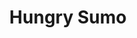 ---
layout: place
title: "Hungry Sumo"
permalink: /wisconsin/milwaukee/hungry-sumo.html
stateAbbr: WI
stateName: Wisconsin
cityName: Milwaukee
seo:
  name: "Hungry Sumo"
  type: Restaurant
  links: http://www.hungrysumosushibar.com/
description: "Traditional & creative sushi, Japanese & Thai small plates, rice bowls & ramen in a modern space. Hungry Sumo serves delicious sushi in Milwaukee, Wisconsin. Try fresh Japanese dishes for a great dining experience. Available for takeout, lunch, and dinner."
place_id: ChIJ-1Njv34XBYgRmYuSaobePGA
photos:
  - name: >-
      places/ChIJ-1Njv34XBYgRmYuSaobePGA/photos/AeeoHcKyN6nSIYnhrUcZlJZBe_RVHzd73XZCATxkdT_84_Hd_IUbveQHkSqD-oeh-D5STyDe3QJjZ9YPomL7EFiT_607MvxQgZF5HUV0o2AzGt4-XCJKu6DRIsRSQehtt_7W5jw27H1yfnT_FAxxzJo8q7CppBhcNs28Q_xfJMMv9bWrONSrUzrQOZRc327eJdedhNmTsjL08igbLC5JnxTYWz1tqQNydxBy39QZPVEpP8qwQv29VlIRoXAsjZN8VULFJEsco0n8WA46QTP2ARMfrx2KIt-UOq4eQDGZ9nUdvo90Nw
    widthPx: 1704
    heightPx: 960
    authorAttributions:
      - displayName: Hungry Sumo
        uri: https://maps.google.com/maps/contrib/103040293567343445407
        photoUri: >-
          https://lh3.googleusercontent.com/a-/ALV-UjUfDhQTjlzon-DePOH2rvlpDtFOkwqXk2VwL-bR0A6jrNcWLUsY=s100-p-k-no-mo
    flagContentUri: >-
      https://www.google.com/local/imagery/report/?cb_client=maps_api_places.places_api&image_key=!1e10!2sAF1QipOz_ghG7viYhgNJGq4yS0IkrvbyxJjb1LZ_d5Mx&hl=en-US
    googleMapsUri: >-
      https://www.google.com/maps/place//data=!3m4!1e2!3m2!1sAF1QipOz_ghG7viYhgNJGq4yS0IkrvbyxJjb1LZ_d5Mx!2e10!4m2!3m1!1s0x8805177ebf6353fb:0x603cde866a928b99
  - name: >-
      places/ChIJ-1Njv34XBYgRmYuSaobePGA/photos/AeeoHcLwpiHoZ8fNi5fXcV5Cfbv_nmG68oiscITpA9h658O16BkIKLeJ6MfWn5BxhEUDaldzOid9k03yu4NHquAUBWqFt2lliz5sBMKlXYsnRzdGCu2VhXj3kpuqP1zncgHHckD661A5XitRZ5HTsib9_fN1qOudp7HuXPH8PU2xJNOsxsoZpik6MDGgg6GQ9IdtjHJ5_YAiV2QGad-CvDHKaARVaHQjpuaTL2c0h1PymQikiIhkCk8u-YtzrO7xVFDkdPLxBk8koreFFAA2fg8C99mcVVZ0DlBOVKLKeuhRTA5ebykMpuWpOdNz6-V-sGQwqkPC70DQU9J5rjoKC8JkMiApBeKILkoSGUeEfF4VNCP5PmO0C21v_um9AdzUay_unYmqV6W1L1utrTJUrlaTzDIqZTDjTj8l5ft5Xm7UBGOgbw
    widthPx: 4032
    heightPx: 3024
    authorAttributions:
      - displayName: Paul Campbell
        uri: https://maps.google.com/maps/contrib/100239373448318665018
        photoUri: >-
          https://lh3.googleusercontent.com/a/ACg8ocLWJPyyZBCUCztRzR7OcT3EJGIKLOpTuiGp30wZwJuKTCn-Fw=s100-p-k-no-mo
    flagContentUri: >-
      https://www.google.com/local/imagery/report/?cb_client=maps_api_places.places_api&image_key=!1e10!2sCIHM0ogKEICAgMDwyLTNcw&hl=en-US
    googleMapsUri: >-
      https://www.google.com/maps/place//data=!3m4!1e2!3m2!1sCIHM0ogKEICAgMDwyLTNcw!2e10!4m2!3m1!1s0x8805177ebf6353fb:0x603cde866a928b99
  - name: >-
      places/ChIJ-1Njv34XBYgRmYuSaobePGA/photos/AeeoHcIIRxzIijOLuiUqJtV6BClneWKqWpxgiDJL_OwckYnu8jMvXuCWF3yvFBtBUntJUWih39_Jmj6-pVw2-Fdb5UtKja_n50qKccU4STHt_OEG7uL7gZQs4ugrrhINmn7isKcEzFk60bquUL89K0hSU8GIyyV65oZt9X_KobWX2Rz1i5AcejZ-VwVqIjldq5_OQ7Ta2-s9KTyx5bPSBcym6lwmHsotjowE_q07TrSpW3K27P1-xXRNBaGFWmv4UQ_lNgpdOOVTt1_u2JF5XOPUytL5s2UFkfnS-EeIYMhHRTY00w
    widthPx: 1108
    heightPx: 1385
    authorAttributions:
      - displayName: Hungry Sumo
        uri: https://maps.google.com/maps/contrib/103040293567343445407
        photoUri: >-
          https://lh3.googleusercontent.com/a-/ALV-UjUfDhQTjlzon-DePOH2rvlpDtFOkwqXk2VwL-bR0A6jrNcWLUsY=s100-p-k-no-mo
    flagContentUri: >-
      https://www.google.com/local/imagery/report/?cb_client=maps_api_places.places_api&image_key=!1e10!2sAF1QipN40U0_I_4jL029bCmf0lDScj8kryeb_XWSTc5s&hl=en-US
    googleMapsUri: >-
      https://www.google.com/maps/place//data=!3m4!1e2!3m2!1sAF1QipN40U0_I_4jL029bCmf0lDScj8kryeb_XWSTc5s!2e10!4m2!3m1!1s0x8805177ebf6353fb:0x603cde866a928b99
  - name: >-
      places/ChIJ-1Njv34XBYgRmYuSaobePGA/photos/AeeoHcKtBWyLixalL6h_oVRwWzYzuKNjZ8_0v5w-vrB3lWzk1AEQWMAJxV4zKEvnklBiE9WT02-cdJEoE-iTkS24x4CSJRyf3W_fNQQWXXgSmCec-ds3dnhXg000bA0Nek8pMrnpBr50oZQMhD0xlMyD4H8eRC5mK293rHFKfKvt61PbcraqKfJN3_UDu3z90Ctk2Im4PREJS6metQQ6Gs0emiwEC9Lk0pRXCV1cRWhqCor4iS-q2y3INOHpofWNOeR6JXOZK9J4y_2ZSl-M8Ih4EWIRLMdvDEQbM1rjVKTpS3w72SZBvJQTkSMla8XPqYutIPgTkURvM87SfdPnlLe2VOliUQfa0omgRNBAAuLvwFwdjoCemEYP-aPG9G7ZJfJN9dybY5anbhj8fQwpXcuZzLDSdHUMmgVR62ELRtw178zYlQ
    widthPx: 4080
    heightPx: 3072
    authorAttributions:
      - displayName: Lisa C
        uri: https://maps.google.com/maps/contrib/113859678300765148824
        photoUri: >-
          https://lh3.googleusercontent.com/a/ACg8ocJsb_R5XS7nNK-8xczldQpRGgFmeYc4zZIZHlaJtkEd377Exw=s100-p-k-no-mo
    flagContentUri: >-
      https://www.google.com/local/imagery/report/?cb_client=maps_api_places.places_api&image_key=!1e10!2sCIHM0ogKEICAgIDLhazzOA&hl=en-US
    googleMapsUri: >-
      https://www.google.com/maps/place//data=!3m4!1e2!3m2!1sCIHM0ogKEICAgIDLhazzOA!2e10!4m2!3m1!1s0x8805177ebf6353fb:0x603cde866a928b99
  - name: >-
      places/ChIJ-1Njv34XBYgRmYuSaobePGA/photos/AeeoHcK1ZyuR8mNabAI77b79XV-OGUVeG1OkP1q0j0S9IVWEDjDNVTUslqVht6bDvMgAYAIm4FZYPcTR814B0N3vvflnrBHMALvotx0UkNLY1GQYG9tqUj6pPfCZmePcCyXS93atGovHsmIVrwwNCpRImEdvPbCiDQDE3R0IeT8IFhDcPzQQJnh4cBn5wur0_WT0_WJ9HyqmI3hobx7bkm7gFNtrS8I4mnF3zJRzizhXMh24KXk3way5i6_lZYrcg6lR9merE1R_q0Fj2E-lzn3FU5ueLax_eKd64RCSDual1m_n6aTGMJS3eYY_RdDBS7JdsSgJodMgztzTK5K5gDGtf8ks-TovZ53STuehX4V26YFWvtT6j1qWIzViBQN9aPfIJsp22ju4FtYZruZvGGEugRbh_SMrQQdikAK_iNDzDsTeKA
    widthPx: 2683
    heightPx: 2683
    authorAttributions:
      - displayName: John Von Klopp
        uri: https://maps.google.com/maps/contrib/100698135308946665780
        photoUri: >-
          https://lh3.googleusercontent.com/a-/ALV-UjVlIGU5BjI9J6vB9dnGGepsq7iaWD3QlaMdIgQ_ikqQ457OYq9k8w=s100-p-k-no-mo
    flagContentUri: >-
      https://www.google.com/local/imagery/report/?cb_client=maps_api_places.places_api&image_key=!1e10!2sCIHM0ogKEICAgMDAsdj0JQ&hl=en-US
    googleMapsUri: >-
      https://www.google.com/maps/place//data=!3m4!1e2!3m2!1sCIHM0ogKEICAgMDAsdj0JQ!2e10!4m2!3m1!1s0x8805177ebf6353fb:0x603cde866a928b99
  - name: >-
      places/ChIJ-1Njv34XBYgRmYuSaobePGA/photos/AeeoHcKAQO7gewUh_tQQN-9zOMfDLbN3jNq7QtPW7ViYyoyBThmxp2VlqVgRBTshSTjP_YOgIiufs7oYf0kE-VyNruKfe0yvtW56aGNi9plypZGu5wZUJ5jkVVqjkNsLLLA_0mO1JRzh-VVbvXanrEBD73FxnzDJ9uw49oMZ4MupBudQKO0mac06A3t9Wgs4G9_RLjlhCqwnLXkwYCwtR5BhBMu0-uUZrvrXNj2hoAe60B-vZ2l-LpbZfVULpRQewcLict64Is7AeOZD6KJNkQreJ4hXKDmLbiOagAfDEH4m7s5_R5OceFXDQgLqEMKvnWQxrNlXEECZUzrL0E1fzyUJlad4sIspORDtnH9nT09E-4HAeJz_nxiRb-1Qw8V4iRiO68HKmeF1iDSIIwo11_c28UK3MP4VP1EwsPXwIxOmsrc5Bus
    widthPx: 3000
    heightPx: 4000
    authorAttributions:
      - displayName: C. E.
        uri: https://maps.google.com/maps/contrib/107955765144109999388
        photoUri: >-
          https://lh3.googleusercontent.com/a-/ALV-UjWjewKi2rieBCdkGt075B2_ETUc91fqir0II8lwA4Wq7xp_dzbUkg=s100-p-k-no-mo
    flagContentUri: >-
      https://www.google.com/local/imagery/report/?cb_client=maps_api_places.places_api&image_key=!1e10!2sCIHM0ogKEICAgMCA6t6p6gE&hl=en-US
    googleMapsUri: >-
      https://www.google.com/maps/place//data=!3m4!1e2!3m2!1sCIHM0ogKEICAgMCA6t6p6gE!2e10!4m2!3m1!1s0x8805177ebf6353fb:0x603cde866a928b99
  - name: >-
      places/ChIJ-1Njv34XBYgRmYuSaobePGA/photos/AeeoHcLB2DJPrJLKsLMe8iO5lNMqRbAZHb-pDGOjHmke06__EAZvtwAkhVs553eXXBKfMQWVUqWQKJKCHPSSrgz8J6L9EImhEqW3BZSBXkwjZrOQLseJJs6DnR6U4XPcTWigg095cqGclPP4KpJp2kuAceI7iZb7BDyez9KEfCojlTm0VB9DSl0SXNNCtk6yQbX_ADPK3qJn5hPVqzlewVNW7mULiSqb0iyK_bb2Ws4WandeWooMx0VnvXNXzm93j41JOLUFirSwKZmGx45NdMmfwimiW7MqA_khc5oLjTqHGnouVZV1JIsFAo255NqrTaNy9QEp5mvD23OIqnR9BmelLyPdScPLaRIefGHjUbBr9SjDvOqtVC7HDUf-2WtHQYXtiW_huZCvsPSnAVX8qraNx2yEwJyCU4qA7GI_LAEHAUnoUq3l
    widthPx: 4000
    heightPx: 3000
    authorAttributions:
      - displayName: Eric L
        uri: https://maps.google.com/maps/contrib/107109685190181564581
        photoUri: >-
          https://lh3.googleusercontent.com/a-/ALV-UjUPLfnQ7odSrV4AKGjZci1HImAE8s0tAfKXhe3L2ov969v53DrGkQ=s100-p-k-no-mo
    flagContentUri: >-
      https://www.google.com/local/imagery/report/?cb_client=maps_api_places.places_api&image_key=!1e10!2sCIHM0ogKEICAgIDzubqopAE&hl=en-US
    googleMapsUri: >-
      https://www.google.com/maps/place//data=!3m4!1e2!3m2!1sCIHM0ogKEICAgIDzubqopAE!2e10!4m2!3m1!1s0x8805177ebf6353fb:0x603cde866a928b99
  - name: >-
      places/ChIJ-1Njv34XBYgRmYuSaobePGA/photos/AeeoHcKooPIILEX62CEje_X-cc4TMOvgMZfOk9Jo3O50X8hgg57J0KweZRqyOcGx0rQC41w2rv-kXk65y5vs54t4_ESKrTbXHLSLYTbMheI0-WgmDeGqzmmsULGKDUtpxqWH5m7NgBJix1GRtHwnyyTGHtPBmtb1bsFir8KQMf4iTlFP-I3uy0W6QV4Rw8nPh_0O_otpkj_7i0wGq4fIhoqP-YnZfsZc1AvnVbJ2AFSk4XxiwboUhlKiN5MBTMYPp-vLEHOm4Bo7rhNKoKiq-HblG1P1fWfPqkD3ttvXbW4brKRHRp_Os1f5Cqb5Z_sWUu3MzjX_VPA8kJnEJWK-0UhhXbMvbx3IULDQLKn-yVmCiWIaBNIZtQD7xoLn5f3iOZUwK2Qy1A_EEpk-TrjmFEmMrTKgNIbSGZGqSYmlgAwyqKjteg
    widthPx: 4032
    heightPx: 3024
    authorAttributions:
      - displayName: Calvin Brice
        uri: https://maps.google.com/maps/contrib/105723423475271616266
        photoUri: >-
          https://lh3.googleusercontent.com/a-/ALV-UjXuwrLHBM93lzplKfvCx1camAk8kiKwpilPQs9-BymbtqzA-lMXBQ=s100-p-k-no-mo
    flagContentUri: >-
      https://www.google.com/local/imagery/report/?cb_client=maps_api_places.places_api&image_key=!1e10!2sCIHM0ogKEICAgID9pKbjCQ&hl=en-US
    googleMapsUri: >-
      https://www.google.com/maps/place//data=!3m4!1e2!3m2!1sCIHM0ogKEICAgID9pKbjCQ!2e10!4m2!3m1!1s0x8805177ebf6353fb:0x603cde866a928b99
  - name: >-
      places/ChIJ-1Njv34XBYgRmYuSaobePGA/photos/AeeoHcKEstgpJmapyDPvTrB0U6Lrhfai_jF5aXGpHzSaol77P8jPF2xBY4obfwec6NW-WK8wk_jDkEme7irIrmouHXbjKhcljFcRlKLwpZIbLYT5aeHncOcOv0wE3v6cAv4Gp-EdYJRYPMnn_QqPi9Na5RQaUT6yl0mrrmtM1m9OViB-0a7bV9hRkUQE88fSJGEP_xnJAQiiwWnLNutSkWvsKx-dx6un9k1soK46ymx0MpTBGARn2oO8JRL9raB8d4vXzuHMciuNTj6dUFlUDtNwaZzFBPeyPiDLp5J0-gCduXZSNWHBgvRwV-IhWLjcX1vpPUDJFEo2gM8y5o0HEJe2O_hAIKDVoSV1iIV5SmWZr1B7uAoVPP0zl4bYPoxhfMWaY72tf24KTixGAjXPnLf11pQFpki-RxD-dZf0PuWD4-jPjXbe
    widthPx: 4032
    heightPx: 3024
    authorAttributions:
      - displayName: Shaan Somani
        uri: https://maps.google.com/maps/contrib/105034625848482990762
        photoUri: >-
          https://lh3.googleusercontent.com/a-/ALV-UjUgU8Q04XzBlw1pjASDXjs6A85AjIEzMWX5OfVxqEJzoLeJ--lafw=s100-p-k-no-mo
    flagContentUri: >-
      https://www.google.com/local/imagery/report/?cb_client=maps_api_places.places_api&image_key=!1e10!2sCIHM0ogKEICAgIDzo6fBqQE&hl=en-US
    googleMapsUri: >-
      https://www.google.com/maps/place//data=!3m4!1e2!3m2!1sCIHM0ogKEICAgIDzo6fBqQE!2e10!4m2!3m1!1s0x8805177ebf6353fb:0x603cde866a928b99
  - name: >-
      places/ChIJ-1Njv34XBYgRmYuSaobePGA/photos/AeeoHcL3LhEdMif-JntqaJJjgEurBeIcJ2tIK_KpplB-3Ufwgg7yZP7bZcl09vtw453pN0sSwuFtRsid70rBfUd64EsOAl7LT148pc-RMuzjznOeIVuJeD5CL0ukyGGjJVitKrpzKH2S2y-SzDh67hRwXn4ryER-3e2I59zKyurKMPRfCSF9I8au1Y1u-CqSlVKrzdXznpq2RCzqLY5OhnNZALXhy8yEBWkadkXX6ZHgnqwrnSOxawmHmgObdbaGbT5ynGe0HeE4TQP5zvQVbfio02YVgGir0HlBV0jlHTXQZCJbm9AhmbDNkx0leTNlLtk5ymJP5JTxN-rraxshUio4YnLqif0rCa0y1x5uHgHQikTLHIx9DjoW79Ua5FSDKVbVC5wlQ8jKGkPEIncEsmRqm8Ggs0FobHydUB7UAGofmFoGmO0n
    widthPx: 3072
    heightPx: 4080
    authorAttributions:
      - displayName: Adella Deacon
        uri: https://maps.google.com/maps/contrib/115921782004130741205
        photoUri: >-
          https://lh3.googleusercontent.com/a-/ALV-UjV8-V_6wIbMw_vvEHsUBAPtJXosDiqj7OTyW-DSmvaB-hVG9fsYkA=s100-p-k-no-mo
    flagContentUri: >-
      https://www.google.com/local/imagery/report/?cb_client=maps_api_places.places_api&image_key=!1e10!2sCIHM0ogKEICAgICz86HKnQE&hl=en-US
    googleMapsUri: >-
      https://www.google.com/maps/place//data=!3m4!1e2!3m2!1sCIHM0ogKEICAgICz86HKnQE!2e10!4m2!3m1!1s0x8805177ebf6353fb:0x603cde866a928b99
address: 2663 S Kinnickinnic Ave, Milwaukee, WI 53207, USA
street: 2663 S Kinnickinnic Ave
city: Milwaukee
state: WI
zip: '53207'
country: USA
neighborhood: Bay View
latitude: '42.996358'
longitude: '-87.898064'
accessibility_options:
  wheelchairAccessibleParking: false
  wheelchairAccessibleEntrance: true
  wheelchairAccessibleRestroom: true
business_status: OPERATIONAL
name: Hungry Sumo
google_maps_links:
  directionsUri: >-
    https://www.google.com/maps/dir//''/data=!4m7!4m6!1m1!4e2!1m2!1m1!1s0x8805177ebf6353fb:0x603cde866a928b99!3e0
  placeUri: https://maps.google.com/?cid=6934662195138694041
  writeAReviewUri: >-
    https://www.google.com/maps/place//data=!4m3!3m2!1s0x8805177ebf6353fb:0x603cde866a928b99!12e1
  reviewsUri: >-
    https://www.google.com/maps/place//data=!4m4!3m3!1s0x8805177ebf6353fb:0x603cde866a928b99!9m1!1b1
  photosUri: >-
    https://www.google.com/maps/place//data=!4m3!3m2!1s0x8805177ebf6353fb:0x603cde866a928b99!10e5
primary_type: Japanese Restaurant
opening_hours:
  regular: null
  current: null
secondary_opening_hours:
  regular:
    weekdayDescriptions: null
    type: null
  current:
    weekdayDescriptions: null
    type: null
phone: (414) 595-9656
price_level: PRICE_LEVEL_MODERATE
price_range: $20 &ndash; $30
rating: '4.7'
rating_count: 1241
website: http://www.hungrysumosushibar.com/
reviews:
  - name: >-
      places/ChIJ-1Njv34XBYgRmYuSaobePGA/reviews/ChZDSUhNMG9nS0VJQ0FnTUNBNnQ2cFNnEAE
    relativePublishTimeDescription: 2 months ago
    rating: 5
    text:
      text: >-
        Hungry Sumo is a great place to experience a bit of Asian fusion and
        really dig into an extensive menu featuring Thai and Japanese cuisine.
        We went early as they did not take reservations, and it certainly was
        bustling when we went on a Thursday early evening. This place is well
        known for its fast table service and attentive wait staff, and they
        certainly delivered on hot, flavorful plates of food. We particularly
        enjoyed the pork bao buns, especially the spicy (but not too hot)
        mustard-like sauce that accompanied the perfectly soft and pillows bao
        buns! The sushi was amazing! Some of the best in Milwaukee, we feel!
        Fresh vegetables that crunch and pair well nestled in perfectly stick
        rice and seaweed wraps! We loved the sauce pairings with the raw fish
        and really enjoyed the contemporary rolls! Try the Lady Marmalade... it
        was spicy and sweet and tasted amazing with the raw salmon.  It was a
        wonderful place to visit, and we will go back again to try the Thai and
        Ramen dishes!
      languageCode: en
    originalText:
      text: >-
        Hungry Sumo is a great place to experience a bit of Asian fusion and
        really dig into an extensive menu featuring Thai and Japanese cuisine.
        We went early as they did not take reservations, and it certainly was
        bustling when we went on a Thursday early evening. This place is well
        known for its fast table service and attentive wait staff, and they
        certainly delivered on hot, flavorful plates of food. We particularly
        enjoyed the pork bao buns, especially the spicy (but not too hot)
        mustard-like sauce that accompanied the perfectly soft and pillows bao
        buns! The sushi was amazing! Some of the best in Milwaukee, we feel!
        Fresh vegetables that crunch and pair well nestled in perfectly stick
        rice and seaweed wraps! We loved the sauce pairings with the raw fish
        and really enjoyed the contemporary rolls! Try the Lady Marmalade... it
        was spicy and sweet and tasted amazing with the raw salmon.  It was a
        wonderful place to visit, and we will go back again to try the Thai and
        Ramen dishes!
      languageCode: en
    authorAttribution:
      displayName: C. E.
      uri: https://www.google.com/maps/contrib/107955765144109999388/reviews
      photoUri: >-
        https://lh3.googleusercontent.com/a-/ALV-UjWjewKi2rieBCdkGt075B2_ETUc91fqir0II8lwA4Wq7xp_dzbUkg=s128-c0x00000000-cc-rp-mo-ba6
    publishTime: '2025-01-31T00:48:21.116840Z'
    flagContentUri: >-
      https://www.google.com/local/review/rap/report?postId=ChZDSUhNMG9nS0VJQ0FnTUNBNnQ2cFNnEAE&d=17924085&t=1
    googleMapsUri: >-
      https://www.google.com/maps/reviews/data=!4m6!14m5!1m4!2m3!1sChZDSUhNMG9nS0VJQ0FnTUNBNnQ2cFNnEAE!2m1!1s0x8805177ebf6353fb:0x603cde866a928b99
  - name: >-
      places/ChIJ-1Njv34XBYgRmYuSaobePGA/reviews/ChZDSUhNMG9nS0VJQ0FnTUR3eUxUTkV3EAE
    relativePublishTimeDescription: 3 weeks ago
    rating: 5
    text:
      text: >-
        Staff very friendly, and as accommodating as possible.  Plenty of both
        traditional and contemporary decor.  Sushi is super fresh.  Prices just
        a tad on the higher side.  Even weekday lunch, tables are in demand.
      languageCode: en
    originalText:
      text: >-
        Staff very friendly, and as accommodating as possible.  Plenty of both
        traditional and contemporary decor.  Sushi is super fresh.  Prices just
        a tad on the higher side.  Even weekday lunch, tables are in demand.
      languageCode: en
    authorAttribution:
      displayName: Paul Campbell
      uri: https://www.google.com/maps/contrib/100239373448318665018/reviews
      photoUri: >-
        https://lh3.googleusercontent.com/a/ACg8ocLWJPyyZBCUCztRzR7OcT3EJGIKLOpTuiGp30wZwJuKTCn-Fw=s128-c0x00000000-cc-rp-mo-ba4
    publishTime: '2025-03-23T02:53:27.036910Z'
    flagContentUri: >-
      https://www.google.com/local/review/rap/report?postId=ChZDSUhNMG9nS0VJQ0FnTUR3eUxUTkV3EAE&d=17924085&t=1
    googleMapsUri: >-
      https://www.google.com/maps/reviews/data=!4m6!14m5!1m4!2m3!1sChZDSUhNMG9nS0VJQ0FnTUR3eUxUTkV3EAE!2m1!1s0x8805177ebf6353fb:0x603cde866a928b99
  - name: >-
      places/ChIJ-1Njv34XBYgRmYuSaobePGA/reviews/ChZDSUhNMG9nS0VJQ0FnTURBc2RqMGVREAE
    relativePublishTimeDescription: 2 months ago
    rating: 5
    text:
      text: >-
        The food hit the spot.

        The waitress was very attentive. Very pleasant. Even tho a customer had
        a coat hanging on the floor, tripped our server who crashed to the
        ground. She stayed sweet and smiling, started off by asking if we had
        any food allergies to be concerned about. (And yes, there are so many
        places where when asking about egg we sometimes get the oddest looks.
        Today no one with an egg allergy was with us….) I had hot sake for the
        first time. It was different but I enjoyed it. I had hot tea as well. I
        got chicken dumplings and spicy miso ramen. It was great. It had a hint
        of smoky flavor too. It was pretty busy, I feel like this place is
        popular and I was lucky to get in. It was about 12:30 on Saturday.
      languageCode: en
    originalText:
      text: >-
        The food hit the spot.

        The waitress was very attentive. Very pleasant. Even tho a customer had
        a coat hanging on the floor, tripped our server who crashed to the
        ground. She stayed sweet and smiling, started off by asking if we had
        any food allergies to be concerned about. (And yes, there are so many
        places where when asking about egg we sometimes get the oddest looks.
        Today no one with an egg allergy was with us….) I had hot sake for the
        first time. It was different but I enjoyed it. I had hot tea as well. I
        got chicken dumplings and spicy miso ramen. It was great. It had a hint
        of smoky flavor too. It was pretty busy, I feel like this place is
        popular and I was lucky to get in. It was about 12:30 on Saturday.
      languageCode: en
    authorAttribution:
      displayName: John Von Klopp
      uri: https://www.google.com/maps/contrib/100698135308946665780/reviews
      photoUri: >-
        https://lh3.googleusercontent.com/a-/ALV-UjVlIGU5BjI9J6vB9dnGGepsq7iaWD3QlaMdIgQ_ikqQ457OYq9k8w=s128-c0x00000000-cc-rp-mo-ba4
    publishTime: '2025-02-09T21:15:10.504446Z'
    flagContentUri: >-
      https://www.google.com/local/review/rap/report?postId=ChZDSUhNMG9nS0VJQ0FnTURBc2RqMGVREAE&d=17924085&t=1
    googleMapsUri: >-
      https://www.google.com/maps/reviews/data=!4m6!14m5!1m4!2m3!1sChZDSUhNMG9nS0VJQ0FnTURBc2RqMGVREAE!2m1!1s0x8805177ebf6353fb:0x603cde866a928b99
  - name: >-
      places/ChIJ-1Njv34XBYgRmYuSaobePGA/reviews/ChdDSUhNMG9nS0VJQ0FnTUNncmR1eWpnRRAB
    relativePublishTimeDescription: a month ago
    rating: 5
    text:
      text: >-
        I absolutely love this restaurant, I’ve been going here to eat since I
        was 7 (when it opened) the owners are incredibly sweet and amazing along
        with the staff who are also super friendly. On the terms of the actual
        food, you can’t go wrong. Genuinely everything on the menu is exquisite.
        The very crunchy roll is one of their classics that I’ve been ordering
        for ages, it’s a deep fried creamy roll and it’s absolutely perfect.
        Their sushi plates are decadent and have beautiful presentation. I
        highly recommend the pork buns, and tonkotsu ramen. Additionally, over
        the years as I’ve watched this place grow they are very cultured, and
        the atmosphere is very pleasant and clean, I love all their decorations
        and highly recommend going!! I hope this place stays open forever 💕
      languageCode: en
    originalText:
      text: >-
        I absolutely love this restaurant, I’ve been going here to eat since I
        was 7 (when it opened) the owners are incredibly sweet and amazing along
        with the staff who are also super friendly. On the terms of the actual
        food, you can’t go wrong. Genuinely everything on the menu is exquisite.
        The very crunchy roll is one of their classics that I’ve been ordering
        for ages, it’s a deep fried creamy roll and it’s absolutely perfect.
        Their sushi plates are decadent and have beautiful presentation. I
        highly recommend the pork buns, and tonkotsu ramen. Additionally, over
        the years as I’ve watched this place grow they are very cultured, and
        the atmosphere is very pleasant and clean, I love all their decorations
        and highly recommend going!! I hope this place stays open forever 💕
      languageCode: en
    authorAttribution:
      displayName: Ace
      uri: https://www.google.com/maps/contrib/102547571660253146541/reviews
      photoUri: >-
        https://lh3.googleusercontent.com/a-/ALV-UjX6TQEGH2UbjesJzRNZH3XodB_oRrMfuFzRKIHfGhqjLg2cOfg=s128-c0x00000000-cc-rp-mo
    publishTime: '2025-02-19T23:24:12.874781Z'
    flagContentUri: >-
      https://www.google.com/local/review/rap/report?postId=ChdDSUhNMG9nS0VJQ0FnTUNncmR1eWpnRRAB&d=17924085&t=1
    googleMapsUri: >-
      https://www.google.com/maps/reviews/data=!4m6!14m5!1m4!2m3!1sChdDSUhNMG9nS0VJQ0FnTUNncmR1eWpnRRAB!2m1!1s0x8805177ebf6353fb:0x603cde866a928b99
  - name: >-
      places/ChIJ-1Njv34XBYgRmYuSaobePGA/reviews/ChdDSUhNMG9nS0VJQ0FnTUNBOE96RnNnRRAB
    relativePublishTimeDescription: 2 months ago
    rating: 5
    text:
      text: >-
        The staff are amazing and very friendly. The ramen was creamy with large
        portions of pork and to be honest I'd go back just to have those pork
        steam buns again.
      languageCode: en
    originalText:
      text: >-
        The staff are amazing and very friendly. The ramen was creamy with large
        portions of pork and to be honest I'd go back just to have those pork
        steam buns again.
      languageCode: en
    authorAttribution:
      displayName: Ali The13thMouse
      uri: https://www.google.com/maps/contrib/100251363525721927732/reviews
      photoUri: >-
        https://lh3.googleusercontent.com/a/ACg8ocIMeB8ykmr2lxvnNE2zRX11A1SUqNS5npA8ygH7mGe84iOLbA=s128-c0x00000000-cc-rp-mo
    publishTime: '2025-01-29T03:17:10.825962Z'
    flagContentUri: >-
      https://www.google.com/local/review/rap/report?postId=ChdDSUhNMG9nS0VJQ0FnTUNBOE96RnNnRRAB&d=17924085&t=1
    googleMapsUri: >-
      https://www.google.com/maps/reviews/data=!4m6!14m5!1m4!2m3!1sChdDSUhNMG9nS0VJQ0FnTUNBOE96RnNnRRAB!2m1!1s0x8805177ebf6353fb:0x603cde866a928b99
parking_options:
  freeStreetParking: true
  valetParking: false
payment_options:
  acceptsCreditCards: true
  acceptsDebitCards: true
  acceptsCashOnly: false
  acceptsNfc: true
allow_dogs: null
curbside_pickup: null
delivery: false
dine_in: true
good_for_children: false
good_for_groups: null
good_for_sports: false
live_music: false
menu_for_children: false
outdoor_seating: false
reservable: false
restroom: true
serves_beer: true
serves_breakfast: false
serves_brunch: false
serves_cocktails: true
serves_coffee: null
serves_dinner: true
serves_dessert: true
serves_lunch: true
serves_vegetarian_food: true
serves_wine: true
takeout: true
summary: >-
  Traditional & creative sushi, Japanese & Thai small plates, rice bowls & ramen
  in a modern space.

---